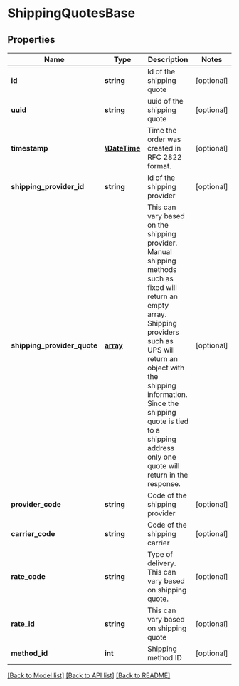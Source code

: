 # ShippingQuotesBase

## Properties
Name | Type | Description | Notes
------------ | ------------- | ------------- | -------------
**id** | **string** | Id of the shipping quote | [optional] 
**uuid** | **string** | uuid of the shipping quote | [optional] 
**timestamp** | [**\DateTime**](\DateTime.md) | Time the order was created in RFC 2822 format. | [optional] 
**shipping_provider_id** | **string** | Id of the shipping provider | [optional] 
**shipping_provider_quote** | [**array**](array.md) | This can vary based on the shipping provider. Manual shipping methods such as fixed will return an empty array. Shipping providers such as UPS will return an object with the shipping information. Since the shipping quote is tied to a shipping address only one quote will return in the response. | [optional] 
**provider_code** | **string** | Code of the shipping provider | [optional] 
**carrier_code** | **string** | Code of the shipping carrier | [optional] 
**rate_code** | **string** | Type of delivery. This can vary based on shipping quote. | [optional] 
**rate_id** | **string** | This can vary based on shipping quote | [optional] 
**method_id** | **int** | Shipping method ID | [optional] 

[[Back to Model list]](../../README.md#documentation-for-models) [[Back to API list]](../../README.md#documentation-for-api-endpoints) [[Back to README]](../../README.md)

